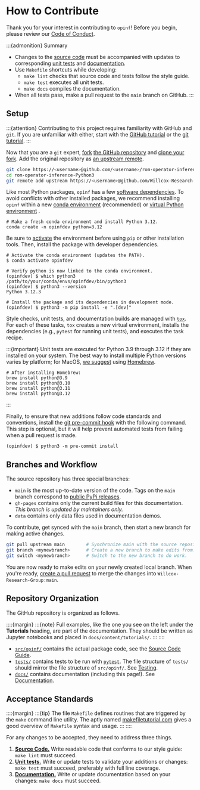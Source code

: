 # How to Contribute

Thank you for your interest in contributing to `opinf`!
Before you begin, please review our [Code of Conduct](https://github.com/Willcox-Research-Group/rom-operator-inference-Python3/blob/main/CODE_OF_CONDUCT.md).

:::{admonition} Summary

- Changes to the [source code](./code_anatomy.md) must be accompanied with updates to corresponding [unit tests](./testing.md) and [documentation](./documentation.md).
- Use `Makefile` shortcuts while developing:
  - `make lint` checks that source code and tests follow the style guide.
  - `make test` executes all unit tests.
  - `make docs` compiles the documentation.
- When all tests pass, make a pull request to the `main` branch on GitHub.
:::

## Setup

:::{attention}
Contributing to this project requires familiarity with GitHub and `git`.
If you are unfamiliar with either, start with the [GitHub tutorial](https://docs.github.com/en/get-started/quickstart/hello-world) or the [git tutorial](https://git-scm.com/docs/gittutorial).
:::

Now that you are a `git` expert, [fork](https://docs.github.com/en/get-started/quickstart/fork-a-repo) [the GitHub repository](https://github.com/Willcox-Research-Group/rom-operator-inference-Python3) and [clone your fork](https://docs.github.com/en/get-started/quickstart/fork-a-repo#cloning-your-forked-repository).
Add the original repository as [an upstream remote](https://docs.github.com/en/get-started/quickstart/fork-a-repo#configuring-git-to-sync-your-fork-with-the-original-repository).

```bash
git clone https://<username>@github.com/<username>/rom-operator-inference-Python3
cd rom-operator-inference-Python3
git remote add upstream https://<username>@github.com/Willcox-Research-Group/rom-operator-inference-Python3
```

Like most Python packages, `opinf` has a few [software dependencies](https://github.com/Willcox-Research-Group/rom-operator-inference-Python3/network/dependencies).
To avoid conflicts with other installed packages, we recommend installing `opinf` within a new [conda environment](https://conda.io/projects/conda/en/latest/user-guide/tasks/manage-environments.html) (recommended) or [virtual Python environment](https://docs.python.org/3/tutorial/venv.html) .

```shell
# Make a fresh conda environment and install Python 3.12.
conda create -n opinfdev python=3.12
```

Be sure to [activate](https://conda.io/projects/conda/en/latest/user-guide/tasks/manage-environments.html#activating-an-environment) the environment before using `pip` or other installation tools.
Then, install the package with developer dependencies.

```shell
# Activate the conda environment (updates the PATH).
$ conda activate opinfdev

# Verify python is now linked to the conda environment.
(opinfdev) $ which python3
/path/to/your/conda/envs/opinfdev/bin/python3
(opinfdev) $ python3 --version
Python 3.12.3

# Install the package and its dependencies in development mode.
(opinfdev) $ python3 -m pip install -e ".[dev]"
```

Style checks, unit tests, and documentation builds are managed with [`tox`](https://tox.wiki/en/latest).
For each of these tasks, `tox` creates a new virtual environment, installs the dependencies (e.g., `pytest` for running unit tests), and executes the task recipe.

:::{important}
Unit tests are executed for Python 3.9 through 3.12 if they are installed on your system.
The best way to install multiple Python versions varies by platform; for MacOS, [we suggest](https://stackoverflow.com/questions/36968425/how-can-i-install-multiple-versions-of-python-on-latest-os-x-and-use-them-in-par#answer-65094122) using [Homebrew](https://brew.sh/).

```shell
# After installing Homebrew:
brew install python@3.9
brew install python@3.10
brew install python@3.11
brew install python@3.12
```

:::

Finally, to ensure that new additions follow code standards and conventions, install the [git pre-commit hook](https://pre-commit.com/) with the following command.
This step is optional, but it will help prevent automated tests from failing when a pull request is made.

```shell
(opinfdev) $ python3 -m pre-commit install
```

## Branches and Workflow

The source repository has three special branches:

- `main` is the most up-to-date version of the code. Tags on the `main` branch correspond to [public PyPi releases](https://pypi.org/project/opinf/).
- `gh-pages` contains only the current build files for this documentation. _This branch is updated by maintainers only._
- `data` contains only data files used in documentation demos.

To contribute, get synced with the `main` branch, then start a new branch for making active changes.

```bash
git pull upstream main        # Synchronize main with the source repository.
git branch <mynewbranch>      # Create a new branch to make edits from.
git switch <mynewbranch>      # Switch to the new branch to do work.
```

You are now ready to make edits on your newly created local branch.
When you're ready, [create a pull request](https://docs.github.com/en/get-started/quickstart/contributing-to-projects#making-a-pull-request) to merge the changes into `Willcox-Research-Group:main`.

## Repository Organization

The GitHub repository is organized as follows.

::::{margin}
:::{note}
Full examples, like the one you see on the left under the **Tutorials** heading, are part of the documentation.
They should be written as Jupyter notebooks and placed in `docs/content/tutorials/`.
:::
::::

- [`src/opinf/`](https://github.com/Willcox-Research-Group/rom-operator-inference-Python3/tree/main/src/opinf) contains the actual package code, see the [Source Code Guide](./code_anatomy.md).
- [`tests/`](https://github.com/Willcox-Research-Group/rom-operator-inference-Python3/tree/main/tests) contains tests to be run with [`pytest`](https://docs.pytest.org/en/7.0.x/). The file structure of `tests/` should mirror the file structure of `src/opinf/`. See [Testing](./testing.md).
- [`docs/`](https://github.com/Willcox-Research-Group/rom-operator-inference-Python3/tree/main/docs) contains documentation (including this page!). See [Documentation](./documentation.md).

## Acceptance Standards

::::{margin}
:::{tip}
The file `Makefile` defines routines that are triggered by the `make` command line utility.
The aptly named [makefiletutorial.com](https://makefiletutorial.com/) gives a good overview of `Makefile` syntax and usage.
:::
::::

For any changes to be accepted, they need to address three things.

1. [**Source Code.**](./code_anatomy.md) Write readable code that conforms to our style guide: `make lint` must succeed.
2. [**Unit tests.**](./testing.md) Write or update tests to validate your additions or changes: `make test` must succeed, preferably with full line coverage.
3. [**Documentation.**](./documentation.md) Write or update documentation based on your changes: `make docs` must succeed.
